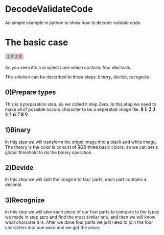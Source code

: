 DecodeValidateCode
==================

An simple example in python to show how to decode validate code.

# The basic case
![the simplest case](docs/images/1529.jpeg)

As you seen it's a simplest case which contains four decimals.

The solution can be described to three steps: *binary*, *devide*, *recognize*.
## 0)Prepare types
This is a preparation step, so we called it step Zero. In this step we need to make all of possible occurs character to be a seperated image file.
![0](docs/images/0.jpg)
![1](docs/images/1.jpg)
![2](docs/images/2.jpg)
![3](docs/images/3.jpg)
![4](docs/images/4.jpg)
![5](docs/images/5.jpg)
![6](docs/images/6.jpg)
![7](docs/images/7.jpg)
![8](docs/images/8.jpg)
![9](docs/images/9.jpg)
## 1)Binary
In this step we will transform the origin image into a black and white image. The theory is the color is consist of RGB three basic colors, so we can set a global threshold to do the binary operation. 
## 2)Devide
In this step we will split the image into four parts, each part contains a decimal.
## 3)Recognize
In this step we wiil take each piece of our four parts to compare to the types we made in step zero and find the most similar one, and then we will know what character it is. After we done four parts we just need to join the four characters into one word and we got the anser.